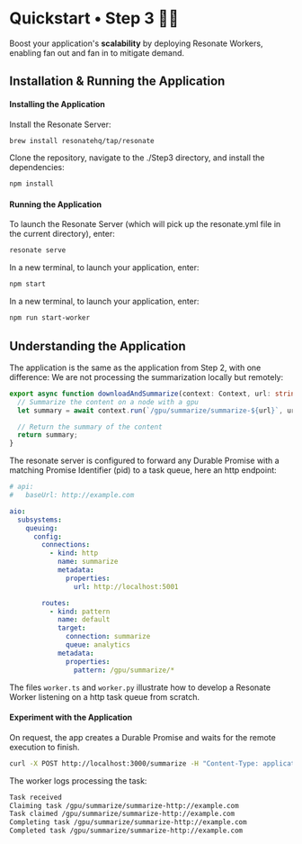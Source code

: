 # Quickstart • Step 3 🏴‍☠️

Boost your application's **scalability** by deploying Resonate Workers, enabling fan out and fan in to mitigate demand.

## Installation & Running the Application

#### Installing the Application

Install the Resonate Server:

```bash
brew install resonatehq/tap/resonate
```

Clone the repository, navigate to the ./Step3 directory, and install the dependencies:

```bash
npm install
```

#### Running the Application

To launch the Resonate Server (which will pick up the resonate.yml file in the current directory), enter:

```bash
resonate serve
```

In a new terminal, to launch your application, enter:

```bash
npm start
```

In a new terminal, to launch your application, enter:

```bash
npm run start-worker
```

## Understanding the Application

The application is the same as the application from Step 2, with one difference: We are not processing the summarization locally but remotely:

```typescript
export async function downloadAndSummarize(context: Context, url: string) {
  // Summarize the content on a node with a gpu
  let summary = await context.run(`/gpu/summarize/summarize-${url}`, url);

  // Return the summary of the content
  return summary;
}
```

The resonate server is configured to forward any Durable Promise with a matching Promise Identifier (pid) to a task queue, here an http endpoint:

```yaml
# api:
#   baseUrl: http://example.com

aio:
  subsystems:
    queuing:
      config:
        connections:
          - kind: http
            name: summarize
            metadata:
              properties:
                url: http://localhost:5001

        routes:
          - kind: pattern
            name: default
            target:
              connection: summarize
              queue: analytics
            metadata:
              properties:
                pattern: /gpu/summarize/*
```

The files `worker.ts` and `worker.py` illustrate how to develop a Resonate Worker listening on a http task queue from scratch.

#### Experiment with the Application

On request, the app creates a Durable Promise and waits for the remote execution to finish.

```bash
curl -X POST http://localhost:3000/summarize -H "Content-Type: application/json" -d '{"url": "http://example.com"}'
```

The worker logs processing the task:

```bash
Task received
Claiming task /gpu/summarize/summarize-http://example.com
Task claimed /gpu/summarize/summarize-http://example.com
Completing task /gpu/summarize/summarize-http://example.com
Completed task /gpu/summarize/summarize-http://example.com
```
